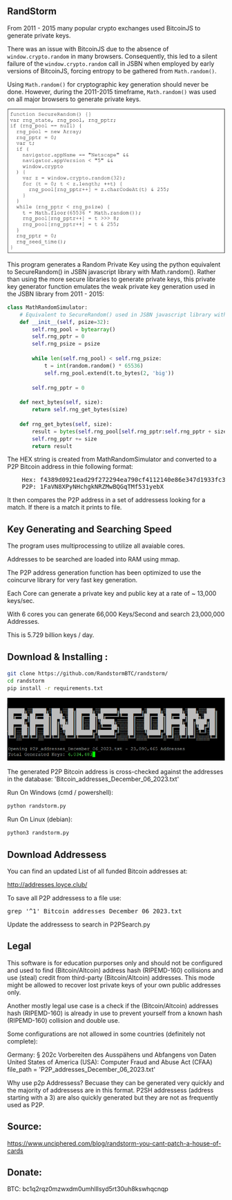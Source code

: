 ## RandStorm
From 2011 - 2015 many popular crypto exchanges used BitcoinJS to generate private keys. 

There was an issue with BitcoinJS due to the absence of `window.crypto.random` in many browsers. Consequently, this led to a silent failure of the `window.crypto.random` call in JSBN when employed by early versions of BitcoinJS, forcing entropy to be gathered from `Math.random()`.

Using `Math.random()` for cryptographic key generation should never be done. However, during the 2011-2015 timeframe, `Math.random()` was used on all major browsers to generate private keys.

![Project Image](SecureRandom.png)

This program generates a Random Private Key using the python equivalent to SecureRandom() in JSBN javascript library with Math.random(). 
Rather than using the more secure libraries to generate private keys, this private key generator function emulates the weak private key generation used in the JSBN library from 2011 - 2015:

```python
class MathRandomSimulator:
    # Equivalent to SecureRandom() used in JSBN javascript library with Math.random()
    def __init__(self, psize=32):
        self.rng_pool = bytearray()
        self.rng_pptr = 0
        self.rng_psize = psize
        
        while len(self.rng_pool) < self.rng_psize:
            t = int(random.random() * 65536) 
            self.rng_pool.extend(t.to_bytes(2, 'big'))

        self.rng_pptr = 0

    def next_bytes(self, size):
        return self.rng_get_bytes(size)

    def rng_get_bytes(self, size):
        result = bytes(self.rng_pool[self.rng_pptr:self.rng_pptr + size])
        self.rng_pptr += size
        return result
```

The HEX string is created from MathRandomSimulator and converted to a P2P Bitcoin address in thie following format:

<pre>
    Hex: f4389d0921ead29f272294ea790cf4112140e86e347d1933fc302373fb451bdc
    P2P: 1FaVN8XPyNHchgkNRZMwBQGqTMf531yebX
</pre>

It then compares the P2P address in a set of addressess looking for a match. If there is a match it prints to file. 

## Key Generating and Searching Speed

The program uses multiprocessing to utilize all avaiable cores.

Addresses to be searched are loaded into RAM using mmap. 

The P2P address generation function has been optimized to use the coincurve library for very fast key generation. 

Each Core can generate a private key and public key at a rate of ~ 13,000 keys/sec.  

With 6 cores you can generate 66,000 Keys/Second and search 23,000,000 Addresses.

This is 5.729 billion keys / day.

## Download & Installing :

```bash
git clone https://github.com/RandstormBTC/randstorm/
cd randstorm
pip install -r requirements.txt
```
![Project Image](randstorm.png)

The generated P2P Bitcoin address is cross-checked against the addresses in the database: 'Bitcoin_addresses_December_06_2023.txt'

Run On Windows (cmd / powershell):
```bash
python randstorm.py
```
Run On Linux (debian):
```bash
python3 randstorm.py
```
## Download Addressess 
You can find an updated List of all funded Bitcoin addresses at:

http://addresses.loyce.club/

To save all P2P addressess to a file use:
<pre>
grep '^1' Bitcoin_addresses_December_06_2023.txt 
</pre>

Update the addressess to search in P2PSearch.py 

## Legal
This software is for education purporses only and should not be configured and used to find (Bitcoin/Altcoin) address hash (RIPEMD-160) collisions and use (steal) credit from third-party (Bitcoin/Altcoin) addresses. This mode might be allowed to recover lost private keys of your own public addresses only.

Another mostly legal use case is a check if the (Bitcoin/Altcoin) addresses hash (RIPEMD-160) is already in use to prevent yourself from a known hash (RIPEMD-160) collision and double use.

Some configurations are not allowed in some countries (definitely not complete):

Germany: § 202c Vorbereiten des Ausspähens und Abfangens von Daten
United States of America (USA): Computer Fraud and Abuse Act (CFAA)
file_path = 'P2P_addresses_December_06_2023.txt'

Why use p2p Addressess? Becuase they can be generated very quickly and the majority of addressess are in this format. P2SH addressess (address starting with a 3) are also quickly generated but they are not as frequently used as P2P. 

## Source:
https://www.unciphered.com/blog/randstorm-you-cant-patch-a-house-of-cards

## Donate:
BTC: bc1q2rqz0mzwxdm0umhlllsyd5rt30uh8kswhqcnqp
